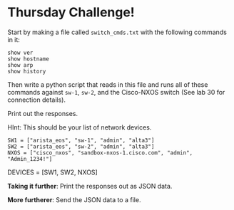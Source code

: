 # Thursday Challenge!

Start by making a file called `switch_cmds.txt` with the following commands in it:

```
show ver
show hostname
show arp
show history
```

Then write a python script that reads in this file and runs all of these commands against `sw-1`, `sw-2`, and the Cisco-NXOS switch (See lab 30 for connection details). 

Print out the responses.

HInt: This should be your list of network devices.

```
SW1 = ["arista_eos", "sw-1", "admin", "alta3"]
SW2 = ["arista_eos", "sw-2", "admin", "alta3"]
NXOS = ["cisco_nxos", "sandbox-nxos-1.cisco.com", "admin", "Admin_1234!"]
```

DEVICES = [SW1, SW2, NXOS]

**Taking it further**: Print the responses out as JSON data.

**More furtherer**: Send the JSON data to a file.
